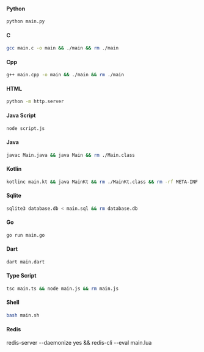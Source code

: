 #### Python
``` bash
python main.py
```

#### C
``` bash
gcc main.c -o main && ./main && rm ./main
```

#### Cpp
``` bash
g++ main.cpp -o main && ./main && rm ./main
```

#### HTML
``` bash
python -m http.server
```

#### Java Script
``` bash
node script.js
```

#### Java
``` bash
javac Main.java && java Main && rm ./Main.class
```

#### Kotlin
``` bash
kotlinc main.kt && java MainKt && rm ./MainKt.class && rm -rf META-INF
```

#### Sqlite
``` bash
sqlite3 database.db < main.sql && rm database.db
```

#### Go
``` bash
go run main.go
```

#### Dart
``` bash
dart main.dart
```

#### Type Script
``` bash
tsc main.ts && node main.js && rm main.js
```

#### Shell
``` bash
bash main.sh
```

#### Redis
redis-server --daemonize yes && redis-cli --eval main.lua

